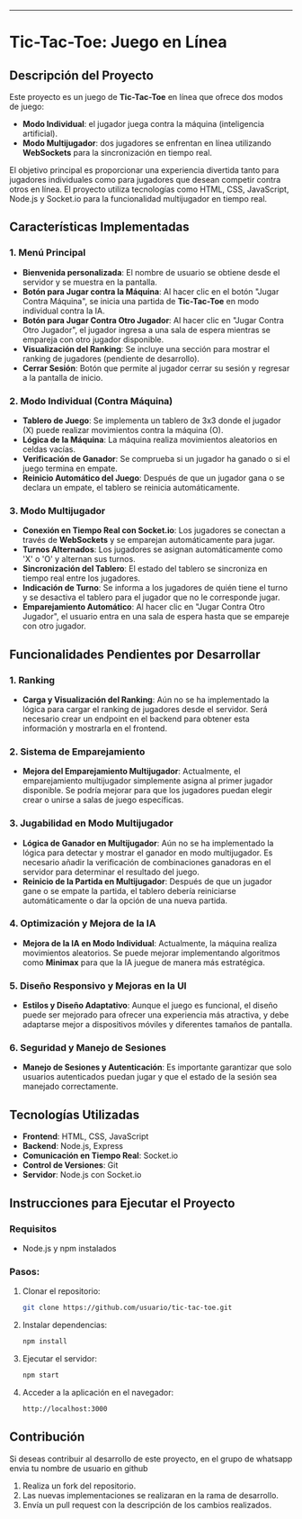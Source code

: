 
---

# Tic-Tac-Toe: Juego en Línea

## Descripción del Proyecto

Este proyecto es un juego de **Tic-Tac-Toe** en línea que ofrece dos modos de juego: 
- **Modo Individual**: el jugador juega contra la máquina (inteligencia artificial).
- **Modo Multijugador**: dos jugadores se enfrentan en línea utilizando **WebSockets** para la sincronización en tiempo real.

El objetivo principal es proporcionar una experiencia divertida tanto para jugadores individuales como para jugadores que desean competir contra otros en línea. El proyecto utiliza tecnologías como HTML, CSS, JavaScript, Node.js y Socket.io para la funcionalidad multijugador en tiempo real.

## Características Implementadas

### 1. Menú Principal
- **Bienvenida personalizada**: El nombre de usuario se obtiene desde el servidor y se muestra en la pantalla.
- **Botón para Jugar contra la Máquina**: Al hacer clic en el botón "Jugar Contra Máquina", se inicia una partida de **Tic-Tac-Toe** en modo individual contra la IA.
- **Botón para Jugar Contra Otro Jugador**: Al hacer clic en "Jugar Contra Otro Jugador", el jugador ingresa a una sala de espera mientras se empareja con otro jugador disponible.
- **Visualización del Ranking**: Se incluye una sección para mostrar el ranking de jugadores (pendiente de desarrollo).
- **Cerrar Sesión**: Botón que permite al jugador cerrar su sesión y regresar a la pantalla de inicio.

### 2. Modo Individual (Contra Máquina)
- **Tablero de Juego**: Se implementa un tablero de 3x3 donde el jugador (X) puede realizar movimientos contra la máquina (O).
- **Lógica de la Máquina**: La máquina realiza movimientos aleatorios en celdas vacías.
- **Verificación de Ganador**: Se comprueba si un jugador ha ganado o si el juego termina en empate.
- **Reinicio Automático del Juego**: Después de que un jugador gana o se declara un empate, el tablero se reinicia automáticamente.

### 3. Modo Multijugador
- **Conexión en Tiempo Real con Socket.io**: Los jugadores se conectan a través de **WebSockets** y se emparejan automáticamente para jugar.
- **Turnos Alternados**: Los jugadores se asignan automáticamente como 'X' o 'O' y alternan sus turnos.
- **Sincronización del Tablero**: El estado del tablero se sincroniza en tiempo real entre los jugadores.
- **Indicación de Turno**: Se informa a los jugadores de quién tiene el turno y se desactiva el tablero para el jugador que no le corresponde jugar.
- **Emparejamiento Automático**: Al hacer clic en "Jugar Contra Otro Jugador", el usuario entra en una sala de espera hasta que se empareje con otro jugador.

## Funcionalidades Pendientes por Desarrollar

### 1. Ranking
- **Carga y Visualización del Ranking**: Aún no se ha implementado la lógica para cargar el ranking de jugadores desde el servidor. Será necesario crear un endpoint en el backend para obtener esta información y mostrarla en el frontend.

### 2. Sistema de Emparejamiento
- **Mejora del Emparejamiento Multijugador**: Actualmente, el emparejamiento multijugador simplemente asigna al primer jugador disponible. Se podría mejorar para que los jugadores puedan elegir crear o unirse a salas de juego específicas.

### 3. Jugabilidad en Modo Multijugador
- **Lógica de Ganador en Multijugador**: Aún no se ha implementado la lógica para detectar y mostrar el ganador en modo multijugador. Es necesario añadir la verificación de combinaciones ganadoras en el servidor para determinar el resultado del juego.
- **Reinicio de la Partida en Multijugador**: Después de que un jugador gane o se empate la partida, el tablero debería reiniciarse automáticamente o dar la opción de una nueva partida.

### 4. Optimización y Mejora de la IA
- **Mejora de la IA en Modo Individual**: Actualmente, la máquina realiza movimientos aleatorios. Se puede mejorar implementando algoritmos como **Minimax** para que la IA juegue de manera más estratégica.

### 5. Diseño Responsivo y Mejoras en la UI
- **Estilos y Diseño Adaptativo**: Aunque el juego es funcional, el diseño puede ser mejorado para ofrecer una experiencia más atractiva, y debe adaptarse mejor a dispositivos móviles y diferentes tamaños de pantalla.

### 6. Seguridad y Manejo de Sesiones
- **Manejo de Sesiones y Autenticación**: Es importante garantizar que solo usuarios autenticados puedan jugar y que el estado de la sesión sea manejado correctamente.

## Tecnologías Utilizadas
- **Frontend**: HTML, CSS, JavaScript
- **Backend**: Node.js, Express
- **Comunicación en Tiempo Real**: Socket.io
- **Control de Versiones**: Git
- **Servidor**: Node.js con Socket.io

## Instrucciones para Ejecutar el Proyecto

### Requisitos
- Node.js y npm instalados

### Pasos:
1. Clonar el repositorio:
   ```bash
   git clone https://github.com/usuario/tic-tac-toe.git
   ```
2. Instalar dependencias:
   ```bash
   npm install
   ```
3. Ejecutar el servidor:
   ```bash
   npm start
   ```
4. Acceder a la aplicación en el navegador:
   ```bash
   http://localhost:3000
   ```

## Contribución
Si deseas contribuir al desarrollo de este proyecto, en el grupo de whatsapp envia tu nombre de usuario en github
1. Realiza un fork del repositorio.
2. Las nuevas implementaciones se realizaran en la rama de desarrollo.
3. Envía un pull request con la descripción de los cambios realizados.

